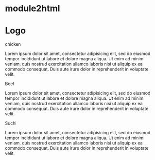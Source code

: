 # module2html
<!DOCTYPE HTML PUBLIC "-//W3C//DTD HTML 4.01 Transitional//EN"
        "http://www.w3.org/TR/html4/loose.dtd">
<html>
<head>
<meta charset="UTF-8">
<meta name="viewport" content="width=device-width, initial-scale=1">
    <title>module 2 solution</title>
<link rel="stylesheet" href="./css/style.css" />
</head>
<body>
<div id="header">  
<h1>Logo</h1>  
</div> 
<div class="row">
<div class="col-lg-1 col-mg-3">
<div id="section">
<h>chicken</h>
<p> Lorem ipsum dolor sit amet, consectetur adipisicing elit, sed do eiusmod tempor incididunt ut labore et dolore magna aliqua. Ut enim ad minim veniam, quis nostrud exercitation ullamco laboris nisi ut aliquip ex ea commodo consequat. Duis aute irure dolor in reprehenderit in voluptate velit. </p>
</div>
<div id="section">
<h>Beef</h>
<p> Lorem ipsum dolor sit amet, consectetur adipisicing elit, sed do eiusmod tempor incididunt ut labore et dolore magna aliqua. Ut enim ad minim veniam, quis nostrud exercitation ullamco laboris nisi ut aliquip ex ea commodo consequat. Duis aute irure dolor in reprehenderit in voluptate velit. </p>
</div>
<div id="section">
<h>Suchi</h>
<p> Lorem ipsum dolor sit amet, consectetur adipisicing elit, sed do eiusmod tempor incididunt ut labore et dolore magna aliqua. Ut enim ad minim veniam, quis nostrud exercitation ullamco laboris nisi ut aliquip ex ea commodo consequat. Duis aute irure dolor in reprehenderit in voluptate velit. </p>
</div>
</div>
</div>
</body>
</html>
